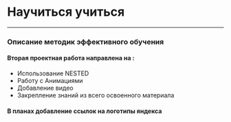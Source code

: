 # Научиться учиться

------
### Описание методик эффективного обучения

#### Вторая проектная работа направлена на :
- Использование NESTED
- Работу с Анимациями
- Добавление видео
- Закрепление знаний из всего освоенного материала

#### В планах добавление ссылок на логотипы яндекса
